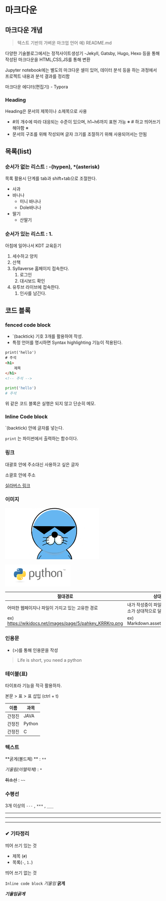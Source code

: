 # 마크다운

## 마크다운 개념

>  텍스트 기반의 가벼운 마크업 언어
> 예) README.md

다양한 기술블로그에서는 정적사이트생성기
-Jekyll, Gatsby, Hugo, Hexo 등을 통해 작성된 마크다운을 HTML,CSS,JS를 통해 변환

Jupyter notebook에는 별도의 마크다운 셀이 있어, 데이터 분석 등을 하는 과정에서 프로젝트 내용과 분석 결과를 정리함

마크다운 에디터(편집기) - Typora

### Heading

Heading은 문서의 제목이나 소제목으로 사용

- #의 개수에 따라 대응되는 수준이 있으며, h1~h6까지 표현 가능
※ # 하고 띄어쓰기 해야함 ※
- 문서의 구조를 위해 작성되며 글자 크기를 조절하기 위해 사용되어서는 안됨



## 목록(list)

### 순서가 없는 리스트 : -(hypen), *(asterisk)

목록 활용시 단계를 tab과 shift+tab으로 조절한다.

- 사과
- 바나나
  - 미니 바나나
  - Dole바나나
- 딸기
  - 산딸기

### 순서가 있는 리스트 : 1.

아침에 일어나서 KDT 교육듣기

1. 세수하고 양치
2. 산책
3. Syllaverse 홈페이지 접속한다.
   1. 로그인
   2. 대시보드 확인
4. 유투브 라이브에 접속한다.
   1. 인사를 남긴다.



## 코드 블록

### fenced code block

- `(backtick) 기호 3개를 활용하여 작성.
- 특정 언어를 명시하면 Syntax highlighting 기능이 적용된다.

```html
print('hello')
# 주석
<h1>
    제목
</h1>
<!-- 주석 -->
```

``` python
print('hello')
# 주석
```

위 같은 코드 블록은 실행은 되지 않고 단순히 메모.



### Inline Code block

`(backtick) 안에 글자를 넣는다.

`print` 는 파이썬에서 출력하는 함수이다.



### 링크

대괄호 안에 주소대신 사용하고 싶은 글자

소괄호 안에 주소

[실라버스 링크](https://syllaverse.com/courses/4)



### 이미지



![bono](../Markdown.assets/bono.png)



![pyhonlogo](../Markdown.assets/pyhonlogo.png)



| 절대경로                                                 | 상대경로                                                    |
| -------------------------------------------------------- | ----------------------------------------------------------- |
| 어떠한 웹페이지나 파일이 가지고 있는 고유한 경로         | 내가 작성중이 파일의 위치에 따라 주소가 상대적으로 달라진다 |
| ex) https://wikidocs.net/images/page/5/pahkey_KRRKrp.png | ex) Markdown.assets/pyhonlogo.png                           |



### 인용문

- (>)를 통해 인용문을 작성

> Life is short, you need a python



### 테이블(표)

타이포라 기능을 적극 활용하자.

본문 > 표 > 표 삽입 (ctrl + t)

| 이름   | 과목   |
| ------ | ------ |
| 간정진 | JAVA   |
| 간정진 | Python |
| 간정진 | C      |



### 텍스트

**굵게(볼드체) ** : `**`

*기울림(이텔릭체)* : `*`

~~취소선~~ : `~~`



### 수평선

3개 이상의 `---`  ,  `***`  ,  `___` 

---

***

___



### ✔ 기타정리

띄어 쓰기 있는 것

- 제목 (`#`)
- 목록(`-`, `1.`)

띄어 쓰기 없는 것

`Inline code block`  *기울임* **굵게**

***기울임굵게***

